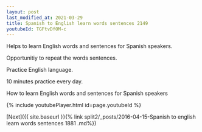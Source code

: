 ```yaml
---
layout: post
last_modified_at: 2021-03-29
title: Spanish to English learn words sentences 2149 
youtubeId: TGFtvDfOM-c
---
```

 
 
Helps to learn English words and sentences for Spanish speakers.

Opportunitiy to repeat the words sentences. 

Practice English language. 
 
10 minutes practice every day. 
 
How to learn English words and sentences for Spanish speakers 
 
{% include youtubePlayer.html id=page.youtubeId %}
 
 
[Next]({{ site.baseurl }}{% link  split2/_posts/2016-04-15-Spanish to english learn words sentences 1881 .md%})
 
